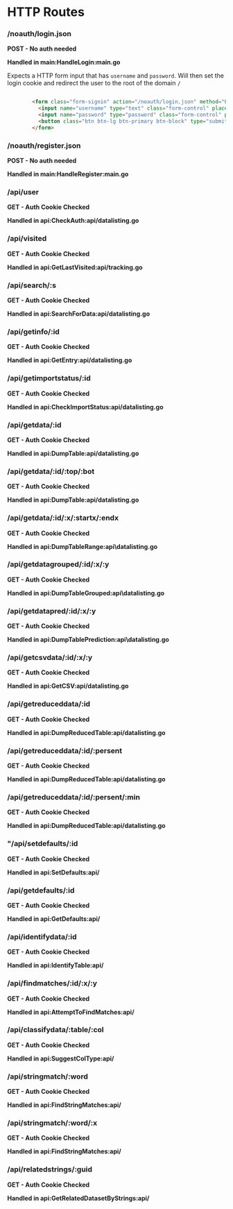 HTTP Routes
===

### /noauth/login.json
**POST - No auth needed**

**Handled in main:HandleLogin:main.go**

Expects a HTTP form input that has `username` and `password`.
Will then set the login cookie and redirect the user to the root of the domain `/`

```html

        <form class="form-signin" action="/noauth/login.json" method="POST" >
          <input name="username" type="text" class="form-control" placeholder="Email address" required autofocus>
          <input name="password" type="password" class="form-control" placeholder="Password" required>
          <button class="btn btn-lg btn-primary btn-block" type="submit">Sign in</button>
        </form>

```

### /noauth/register.json
**POST - No auth needed**

**Handled in main:HandleRegister:main.go**


### /api/user
**GET - Auth Cookie Checked**

**Handled in api:CheckAuth:api/datalisting.go**

### /api/visited
**GET - Auth Cookie Checked**

**Handled in api:GetLastVisited:api/tracking.go**

### /api/search/:s
**GET - Auth Cookie Checked**

**Handled in api:SearchForData:api/datalisting.go**

### /api/getinfo/:id
**GET - Auth Cookie Checked**

**Handled in api:GetEntry:api/datalisting.go**

### /api/getimportstatus/:id
**GET - Auth Cookie Checked**

**Handled in api:CheckImportStatus:api/datalisting.go**

### /api/getdata/:id
**GET - Auth Cookie Checked**

**Handled in api:DumpTable:api/datalisting.go**

### /api/getdata/:id/:top/:bot
**GET - Auth Cookie Checked**

**Handled in api:DumpTable:api/datalisting.go**

### /api/getdata/:id/:x/:startx/:endx
**GET - Auth Cookie Checked**

**Handled in api:DumpTableRange:api\datalisting.go**

### /api/getdatagrouped/:id/:x/:y
**GET - Auth Cookie Checked**

**Handled in api:DumpTableGrouped:api\datalisting.go**

### /api/getdatapred/:id/:x/:y
**GET - Auth Cookie Checked**

**Handled in api:DumpTablePrediction:api\datalisting.go**

### /api/getcsvdata/:id/:x/:y
**GET - Auth Cookie Checked**

**Handled in api:GetCSV:api/datalisting.go**

### /api/getreduceddata/:id
**GET - Auth Cookie Checked**

**Handled in api:DumpReducedTable:api/datalisting.go**

### /api/getreduceddata/:id/:persent
**GET - Auth Cookie Checked**

**Handled in api:DumpReducedTable:api/datalisting.go**

### /api/getreduceddata/:id/:persent/:min
**GET - Auth Cookie Checked**

**Handled in api:DumpReducedTable:api/datalisting.go**

### "/api/setdefaults/:id
**GET - Auth Cookie Checked**

**Handled in api:SetDefaults:api/**

### /api/getdefaults/:id
**GET - Auth Cookie Checked**

**Handled in api:GetDefaults:api/**

### /api/identifydata/:id
**GET - Auth Cookie Checked**

**Handled in api:IdentifyTable:api/**

### /api/findmatches/:id/:x/:y
**GET - Auth Cookie Checked**

**Handled in api:AttemptToFindMatches:api/**

### /api/classifydata/:table/:col
**GET - Auth Cookie Checked**

**Handled in api:SuggestColType:api/**

### /api/stringmatch/:word
**GET - Auth Cookie Checked**

**Handled in api:FindStringMatches:api/**

### /api/stringmatch/:word/:x
**GET - Auth Cookie Checked**

**Handled in api:FindStringMatches:api/**

### /api/relatedstrings/:guid
**GET - Auth Cookie Checked**

**Handled in api:GetRelatedDatasetByStrings:api/**
